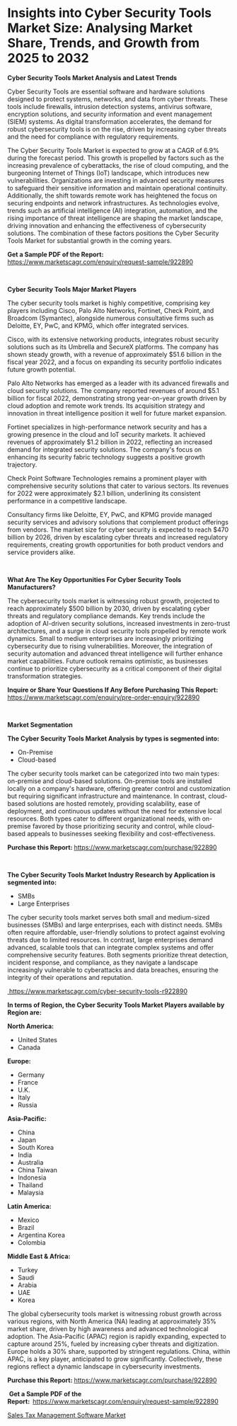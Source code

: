 <p><h1>Insights into Cyber Security Tools Market Size: Analysing Market Share, Trends, and Growth from 2025 to 2032</h1></p><p><strong>Cyber Security Tools Market Analysis and Latest Trends</strong></p>
<p><p>Cyber Security Tools are essential software and hardware solutions designed to protect systems, networks, and data from cyber threats. These tools include firewalls, intrusion detection systems, antivirus software, encryption solutions, and security information and event management (SIEM) systems. As digital transformation accelerates, the demand for robust cybersecurity tools is on the rise, driven by increasing cyber threats and the need for compliance with regulatory requirements.</p><p>The Cyber Security Tools Market is expected to grow at a CAGR of 6.9% during the forecast period. This growth is propelled by factors such as the increasing prevalence of cyberattacks, the rise of cloud computing, and the burgeoning Internet of Things (IoT) landscape, which introduces new vulnerabilities. Organizations are investing in advanced security measures to safeguard their sensitive information and maintain operational continuity. Additionally, the shift towards remote work has heightened the focus on securing endpoints and network infrastructures. As technologies evolve, trends such as artificial intelligence (AI) integration, automation, and the rising importance of threat intelligence are shaping the market landscape, driving innovation and enhancing the effectiveness of cybersecurity solutions. The combination of these factors positions the Cyber Security Tools Market for substantial growth in the coming years.</p></p>
<p><strong>Get a Sample PDF of the Report:&nbsp;</strong> <a href="https://www.marketscagr.com/enquiry/request-sample/922890?utm_campaign=2460&utm_medium=2&utm_source=Github&utm_content=ia&utm_term=07032025&utm_id=cyber-security-tools">https://www.marketscagr.com/enquiry/request-sample/922890</a></p>
<p>&nbsp;</p>
<p><strong>Cyber Security Tools Major Market Players</strong></p>
<p><p>The cyber security tools market is highly competitive, comprising key players including Cisco, Palo Alto Networks, Fortinet, Check Point, and Broadcom (Symantec), alongside numerous consultative firms such as Deloitte, EY, PwC, and KPMG, which offer integrated services. </p><p>Cisco, with its extensive networking products, integrates robust security solutions such as its Umbrella and SecureX platforms. The company has shown steady growth, with a revenue of approximately $51.6 billion in the fiscal year 2022, and a focus on expanding its security portfolio indicates future growth potential.</p><p>Palo Alto Networks has emerged as a leader with its advanced firewalls and cloud security solutions. The company reported revenues of around $5.1 billion for fiscal 2022, demonstrating strong year-on-year growth driven by cloud adoption and remote work trends. Its acquisition strategy and innovation in threat intelligence position it well for future market expansion.</p><p>Fortinet specializes in high-performance network security and has a growing presence in the cloud and IoT security markets. It achieved revenues of approximately $1.2 billion in 2022, reflecting an increased demand for integrated security solutions. The company's focus on enhancing its security fabric technology suggests a positive growth trajectory.</p><p>Check Point Software Technologies remains a prominent player with comprehensive security solutions that cater to various sectors. Its revenues for 2022 were approximately $2.1 billion, underlining its consistent performance in a competitive landscape.</p><p>Consultancy firms like Deloitte, EY, PwC, and KPMG provide managed security services and advisory solutions that complement product offerings from vendors. The market size for cyber security is expected to reach $470 billion by 2026, driven by escalating cyber threats and increased regulatory requirements, creating growth opportunities for both product vendors and service providers alike.</p></p>
<p>&nbsp;</p>
<p><strong>What Are The Key Opportunities For Cyber Security Tools Manufacturers?</strong></p>
<p><p>The cybersecurity tools market is witnessing robust growth, projected to reach approximately $500 billion by 2030, driven by escalating cyber threats and regulatory compliance demands. Key trends include the adoption of AI-driven security solutions, increased investments in zero-trust architectures, and a surge in cloud security tools propelled by remote work dynamics. Small to medium enterprises are increasingly prioritizing cybersecurity due to rising vulnerabilities. Moreover, the integration of security automation and advanced threat intelligence will further enhance market capabilities. Future outlook remains optimistic, as businesses continue to prioritize cybersecurity as a critical component of their digital transformation strategies.</p></p>
<p><strong>Inquire or Share Your Questions If Any Before Purchasing This Report:</strong> <a href="https://www.marketscagr.com/enquiry/pre-order-enquiry/922890?utm_campaign=2460&utm_medium=2&utm_source=Github&utm_content=ia&utm_term=07032025&utm_id=cyber-security-tools">https://www.marketscagr.com/enquiry/pre-order-enquiry/922890</a></p>
<p>&nbsp;</p>
<p><strong>Market Segmentation</strong></p>
<p><strong>The Cyber Security Tools Market Analysis by types is segmented into:</strong></p>
<p><ul><li>On-Premise</li><li>Cloud-based</li></ul></p>
<p><p>The cyber security tools market can be categorized into two main types: on-premise and cloud-based solutions. On-premise tools are installed locally on a company's hardware, offering greater control and customization but requiring significant infrastructure and maintenance. In contrast, cloud-based solutions are hosted remotely, providing scalability, ease of deployment, and continuous updates without the need for extensive local resources. Both types cater to different organizational needs, with on-premise favored by those prioritizing security and control, while cloud-based appeals to businesses seeking flexibility and cost-effectiveness.</p></p>
<p><strong>Purchase this Report:&nbsp;</strong><a href="https://www.marketscagr.com/purchase/922890?utm_campaign=2460&utm_medium=2&utm_source=Github&utm_content=ia&utm_term=07032025&utm_id=cyber-security-tools">https://www.marketscagr.com/purchase/922890</a></p>
<p>&nbsp;</p>
<p><strong>The Cyber Security Tools Market Industry Research by Application is segmented into:</strong></p>
<p><ul><li>SMBs</li><li>Large Enterprises</li></ul></p>
<p><p>The cyber security tools market serves both small and medium-sized businesses (SMBs) and large enterprises, each with distinct needs. SMBs often require affordable, user-friendly solutions to protect against evolving threats due to limited resources. In contrast, large enterprises demand advanced, scalable tools that can integrate complex systems and offer comprehensive security features. Both segments prioritize threat detection, incident response, and compliance, as they navigate a landscape increasingly vulnerable to cyberattacks and data breaches, ensuring the integrity of their operations and reputation.</p></p>
<p><a href="https://www.marketscagr.com/cyber-security-tools-r922890?utm_campaign=2460&utm_medium=2&utm_source=Github&utm_content=ia&utm_term=07032025&utm_id=cyber-security-tools">&nbsp;https://www.marketscagr.com/cyber-security-tools-r922890</a></p>
<p><strong>In terms of Region, the Cyber Security Tools Market Players available by Region are:</strong></p>
<p>
    <p> <strong> North America: </strong>
        <ul>
            <li>United States</li>
            <li>Canada</li>
        </ul>
        </p> 
    <p> <strong> Europe: </strong>
        <ul>
            <li>Germany</li>
            <li>France</li>
            <li>U.K.</li>
            <li>Italy</li>
            <li>Russia</li>
        </ul>
        </p> 
    <p> <strong> Asia-Pacific: </strong>
        <ul>
            <li>China</li>
            <li>Japan</li>
            <li>South Korea</li>
            <li>India</li>
            <li>Australia</li>
            <li>China Taiwan</li>
            <li>Indonesia</li>
            <li>Thailand</li>
            <li>Malaysia</li>
        </ul>
        </p> 
    <p> <strong> Latin America: </strong>
        <ul>
            <li>Mexico</li>
            <li>Brazil</li>
            <li>Argentina Korea</li>
            <li>Colombia</li>
        </ul>
        </p> 
    <p> <strong> Middle East & Africa: </strong>
        <ul>
            <li>Turkey</li>
            <li>Saudi</li>
            <li>Arabia</li>
            <li>UAE</li>
            <li>Korea</li>
        </ul>
    </p>
    </p>
<p><p>The global cybersecurity tools market is witnessing robust growth across various regions, with North America (NA) leading at approximately 35% market share, driven by high awareness and advanced technological adoption. The Asia-Pacific (APAC) region is rapidly expanding, expected to capture around 25%, fueled by increasing cyber threats and digitization. Europe holds a 30% share, supported by stringent regulations. China, within APAC, is a key player, anticipated to grow significantly. Collectively, these regions reflect a dynamic landscape in cybersecurity investments.</p></p>
<p><strong>Purchase this Report: </strong><a href="https://www.marketscagr.com/purchase/922890?utm_campaign=2460&utm_medium=2&utm_source=Github&utm_content=ia&utm_term=07032025&utm_id=cyber-security-tools">https://www.marketscagr.com/purchase/922890</a></p>
<p>&nbsp;<strong>Get a Sample PDF of the Report:&nbsp;&nbsp;</strong><a href="https://www.marketscagr.com/enquiry/request-sample/922890?utm_campaign=2460&utm_medium=2&utm_source=Github&utm_content=ia&utm_term=07032025&utm_id=cyber-security-tools">https://www.marketscagr.com/enquiry/request-sample/922890</a></p>
<p><strong></strong></p>
<p><p><a href="https://github.com/nathandecarvalho/Market-Research-Report-List-6/blob/main/sales-tax-management-software-market.md?utm_campaign=2460&utm_medium=2&utm_source=Github&utm_content=ia&utm_term=07032025&utm_id=cyber-security-tools">Sales Tax Management Software Market</a></p></p>